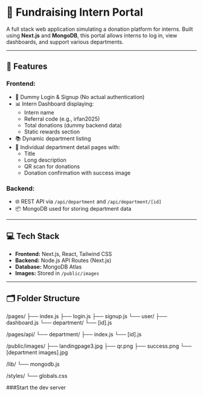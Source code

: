 # 🎯 Fundraising Intern Portal

A full stack web application simulating a donation platform for interns. Built using **Next.js** and **MongoDB**, this portal allows interns to log in, view dashboards, and support various departments.

---

## 🚀 Features

### Frontend:
- 🔐 Dummy Login & Signup (No actual authentication)
- 📊 Intern Dashboard displaying:
  - Intern name
  - Referral code (e.g., irfan2025)
  - Total donations (dummy backend data)
  - Static rewards section
- 📚 Dynamic department listing
- 📝 Individual department detail pages with:
  - Title
  - Long description
  - QR scan for donations
  - Donation confirmation with success image

### Backend:
- 🌐 REST API via `/api/department` and `/api/department/[id]`
- 📦 MongoDB used for storing department data

---

## 💻 Tech Stack

- **Frontend:** Next.js, React, Tailwind CSS
- **Backend:** Node.js API Routes (Next.js)
- **Database:** MongoDB Atlas
- **Images:** Stored in `/public/images`

---

## 🗂 Folder Structure

/pages/
├── index.js
├── login.js
├── signup.js
└── user/
├── dashboard.js
└── department/
└── [id].js

/pages/api/
└── department/
├── index.js
└── [id].js

/public/images/
├── landingpage3.jpg
├── qr.png
├── success.png
└── [department images].jpg

/lib/
└── mongodb.js

/styles/
└── globals.css

###Start the dev server  

